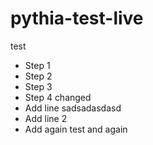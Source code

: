 # pythia-test-live
test
- Step 1
- Step 2
- Step 3
- Step 4 changed
- Add line sadsadasdasd
- Add line 2
- Add again
test and again
